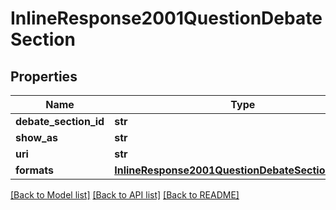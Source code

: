 # InlineResponse2001QuestionDebateSection

## Properties
Name | Type | Description | Notes
------------ | ------------- | ------------- | -------------
**debate_section_id** | **str** |  | 
**show_as** | **str** |  | 
**uri** | **str** |  | 
**formats** | [**InlineResponse2001QuestionDebateSectionFormats**](InlineResponse2001QuestionDebateSectionFormats.md) |  | 

[[Back to Model list]](../README.md#documentation-for-models) [[Back to API list]](../README.md#documentation-for-api-endpoints) [[Back to README]](../README.md)


